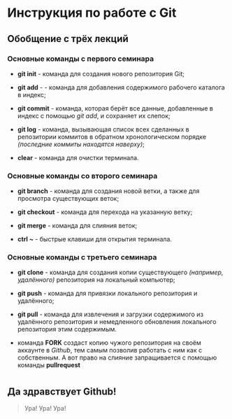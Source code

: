 # Инструкция по работе с Git
## Обобщение с трёх лекций


### Основные команды с первого семинара

* **git init** - команда для создания нового репозитория Git;

* **git add** - - команда для добавления содержимого рабочего каталога в индекс;

* **git commit** - команда, которая берёт все данные, добавленные в индекс с помощью *git add*, и сохраняет их слепок;

* **git log** - команда, вызывающая список всех сделанных в репозитории коммитов в обратном хронологическом порядке *(последние коммиты находятся наверху)*;

* **clear** - команда для очистки терминала.    


### Основные команды со второго семинара

* **git branch** - команда для создания новой ветки, а также для просмотра существующих веток;

* **git checkout** - команда для перехода на указанную ветку;

* **git merge** - команда для слияния веток;

* **ctrl ~** - быстрые клавиши для открытия терминала.


### Основные команды с третьего семинара

* **git clone** - команда для создания копии существующего *(например, удалённого)* репозитория на локальный компьютер;

* **git push** - команда для привязки локального репозитория и удалённого;

* **git pull** - команда для извлечения и загрузки содержимого из удалённого репозитория и немедленного обновления локального репозитория  этим содержимым.

* команда **FORK** создаст копию чужого репозитория на своём аккаунте в *Github*, тем самым позволив работать с ним как с собственным.
А вот право на слияние запращивается с помощью команды **pullrequest**   
#

## Да здравствует Github! 
>Ура! Ура! Ура!